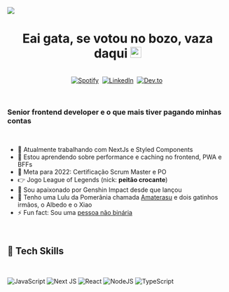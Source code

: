   [![](https://pbs.twimg.com/media/Eak_EoaWAAA1CkU?format=jpg)]() 
<p>
  <h1 align="center"><b>Eai gata, se votou no bozo, vaza daqui <img src="https://media.giphy.com/media/hvRJCLFzcasrR4ia7z/giphy.gif" width="25px"></b></h1>
</p>

<p align="center">
<br>
<a href="https://open.spotify.com/user/31wtmuggcei5awdbpjh5axsc3fge"><img src="https://img.shields.io/badge/spotify-%1DB954.svg?&style=for-the-badge&logo=spotify&logoColor=white" alt="Spotify" /></a>&nbsp;
<a href="https://www.linkedin.com/in/lucasfieri"><img src="https://img.shields.io/badge/linkedin-%230077B5.svg?&style=for-the-badge&logo=linkedin&logoColor=white" alt="LinkedIn" /></a>&nbsp;
<a href="https://dev.to/lucasfieri"><img src="https://img.shields.io/badge/dev.to-black.svg?&style=for-the-badge&logo=dev.to&logoColor=white" alt="Dev.to"/></a>&nbsp;

</p>

<br>

<!-- <img align="right" height="170px" alt="GIF" src="./sabrinoca.gif" /> -->

### Senior frontend developer e o que mais tiver pagando minhas contas
<br>

- 🔭 Atualmente trabalhando com NextJs e Styled Components
- 🌱 Estou aprendendo sobre performance e caching no frontend, PWA e BFFs
- 🥅 Meta para 2022: Certificação Scrum Master e PO
- 👉 Jogo League of Legends (nick: <b>peitão crocante</b>)
- 🍄 Sou apaixonado por Genshin Impact desde que lançou
- 🍄 Tenho uma Lulu da Pomerânia chamada [Amaterasu](https://pt.wikipedia.org/wiki/Amateras) e dois gatinhos irmãos, o Albedo e o Xiao
- ⚡ Fun fact: Sou uma [pessoa não binária](https://transequality.org/issues/resources/understanding-non-binary-people-how-to-be-respectful-and-supportive)

<br>


## 🌱 Tech Skills  
<br>

![JavaScript](https://img.shields.io/badge/javascript-%23323330.svg?style=for-the-badge&logo=javascript&logoColor=%23F7DF1E)
![Next JS](https://img.shields.io/badge/Next-black?style=for-the-badge&logo=next.js&logoColor=white)
![React](https://img.shields.io/badge/react-%2320232a.svg?style=for-the-badge&logo=react&logoColor=%2361DAFB)
![NodeJS](https://img.shields.io/badge/node.js-6DA55F?style=for-the-badge&logo=node.js&logoColor=white)
![TypeScript](https://img.shields.io/badge/typescript-%23007ACC.svg?style=for-the-badge&logo=typescript&logoColor=white)
